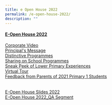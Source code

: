 ```yaml
---
title: e Open House 2022
permalink: /e-open-house-2022/
description: ""
---
```

#### [E-Open House 2022]((https://www.canva.com/design/DAEgAflmdhw/view?utm_content=DAEgAflmdhw&utm_campaign=designshare&utm_medium=embeds&utm_source=link))
[Corporate Video](https://www.youtube.com/watch?v=IlsYkGqHfGo)
<br>
[Principal's Message](https://www.canva.com/design/DAEjYbIyEGQ/5QfQgsfNX5147Aw-XINOAQ/view?utm_content=DAEjYbIyEGQ&utm_campaign=designshare&utm_medium=link&utm_source=publishsharelink)
<br>
[Distinctive Programmes](/distinctive-programmes)
<br>
[Sharing on School Programmes](https://www.youtube.com/watch?v=CDB6K2Z91PM)
<br>
[Sneak Peek of Lower Primary Experiences](https://www.youtube.com/watch?v=9gzKTOypbQI)
<br>
[Virtual Tour](https://kuula.co/share/collection/7Pl6B?fs=1&vr=1&zoom=1&sd=1&initload=0&autorotate=0.1&thumbs=-1&info=0&logo=-1)
<br>
[Feedback from Parents of 2021 Primary 1 Students](https://www.canva.com/design/DAEkl4wA1GE/watch)
<br><br><br>
[E-Open House Slides 2022](https://drive.google.com/file/d/1AU4XWTMKFuvpQRG4YKwdNdeWo1kWH0Ni/view?usp=sharing)
<br>
[E-Open House 2022_QA Segment](/files/E-Open%20House%202022_QA%20Segment.pdf)
